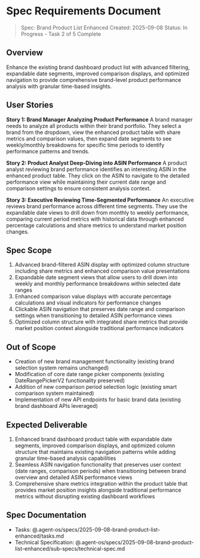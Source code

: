 # Spec Requirements Document

> Spec: Brand Product List Enhanced
> Created: 2025-09-08
> Status: In Progress - Task 2 of 5 Complete

## Overview

Enhance the existing brand dashboard product list with advanced filtering, expandable date segments, improved comparison displays, and optimized navigation to provide comprehensive brand-level product performance analysis with granular time-based insights.

## User Stories

**Story 1: Brand Manager Analyzing Product Performance**
A brand manager needs to analyze all products within their brand portfolio. They select a brand from the dropdown, view the enhanced product table with share metrics and comparison values, then expand date segments to see weekly/monthly breakdowns for specific time periods to identify performance patterns and trends.

**Story 2: Product Analyst Deep-Diving into ASIN Performance**
A product analyst reviewing brand performance identifies an interesting ASIN in the enhanced product table. They click on the ASIN to navigate to the detailed performance view while maintaining their current date range and comparison settings to ensure consistent analysis context.

**Story 3: Executive Reviewing Time-Segmented Performance**
An executive reviews brand performance across different time segments. They use the expandable date views to drill down from monthly to weekly performance, comparing current period metrics with historical data through enhanced percentage calculations and share metrics to understand market position changes.

## Spec Scope

1. Advanced brand-filtered ASIN display with optimized column structure including share metrics and enhanced comparison value presentations
2. Expandable date segment views that allow users to drill down into weekly and monthly performance breakdowns within selected date ranges
3. Enhanced comparison value displays with accurate percentage calculations and visual indicators for performance changes
4. Clickable ASIN navigation that preserves date range and comparison settings when transitioning to detailed ASIN performance views
5. Optimized column structure with integrated share metrics that provide market position context alongside traditional performance indicators

## Out of Scope

- Creation of new brand management functionality (existing brand selection system remains unchanged)
- Modification of core date range picker components (existing DateRangePickerV2 functionality preserved)
- Addition of new comparison period selection logic (existing smart comparison system maintained)
- Implementation of new API endpoints for basic brand data (existing brand dashboard APIs leveraged)

## Expected Deliverable

1. Enhanced brand dashboard product table with expandable date segments, improved comparison displays, and optimized column structure that maintains existing navigation patterns while adding granular time-based analysis capabilities
2. Seamless ASIN navigation functionality that preserves user context (date ranges, comparison periods) when transitioning between brand overview and detailed ASIN performance views
3. Comprehensive share metrics integration within the product table that provides market position insights alongside traditional performance metrics without disrupting existing dashboard workflows

## Spec Documentation

- Tasks: @.agent-os/specs/2025-09-08-brand-product-list-enhanced/tasks.md
- Technical Specification: @.agent-os/specs/2025-09-08-brand-product-list-enhanced/sub-specs/technical-spec.md